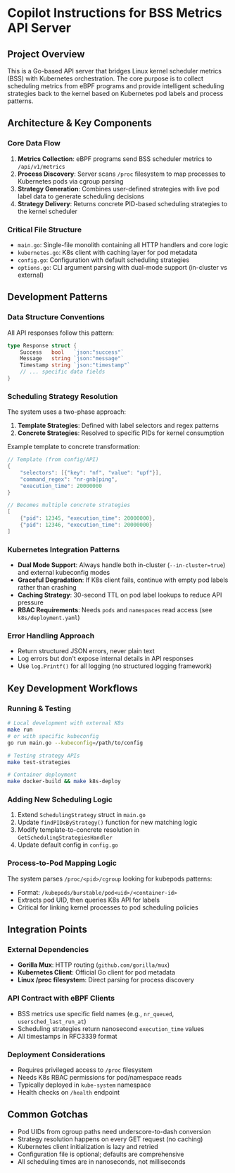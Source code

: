 # Copilot Instructions for BSS Metrics API Server

## Project Overview
This is a Go-based API server that bridges Linux kernel scheduler metrics (BSS) with Kubernetes orchestration. The core purpose is to collect scheduling metrics from eBPF programs and provide intelligent scheduling strategies back to the kernel based on Kubernetes pod labels and process patterns.

## Architecture & Key Components

### Core Data Flow
1. **Metrics Collection**: eBPF programs send BSS scheduler metrics to `/api/v1/metrics`
2. **Process Discovery**: Server scans `/proc` filesystem to map processes to Kubernetes pods via cgroup parsing
3. **Strategy Generation**: Combines user-defined strategies with live pod label data to generate scheduling decisions
4. **Strategy Delivery**: Returns concrete PID-based scheduling strategies to the kernel scheduler

### Critical File Structure
- `main.go`: Single-file monolith containing all HTTP handlers and core logic
- `kubernetes.go`: K8s client with caching layer for pod metadata
- `config.go`: Configuration with default scheduling strategies
- `options.go`: CLI argument parsing with dual-mode support (in-cluster vs external)

## Development Patterns

### Data Structure Conventions
All API responses follow this pattern:
```go
type Response struct {
    Success   bool   `json:"success"`
    Message   string `json:"message"`
    Timestamp string `json:"timestamp"`
    // ... specific data fields
}
```

### Scheduling Strategy Resolution
The system uses a two-phase approach:
1. **Template Strategies**: Defined with label selectors and regex patterns
2. **Concrete Strategies**: Resolved to specific PIDs for kernel consumption

Example template to concrete transformation:
```go
// Template (from config/API)
{
    "selectors": [{"key": "nf", "value": "upf"}],
    "command_regex": "nr-gnb|ping",
    "execution_time": 20000000
}

// Becomes multiple concrete strategies
[
    {"pid": 12345, "execution_time": 20000000},
    {"pid": 12346, "execution_time": 20000000}
]
```

### Kubernetes Integration Patterns
- **Dual Mode Support**: Always handle both in-cluster (`--in-cluster=true`) and external kubeconfig modes
- **Graceful Degradation**: If K8s client fails, continue with empty pod labels rather than crashing
- **Caching Strategy**: 30-second TTL on pod label lookups to reduce API pressure
- **RBAC Requirements**: Needs `pods` and `namespaces` read access (see `k8s/deployment.yaml`)

### Error Handling Approach
- Return structured JSON errors, never plain text
- Log errors but don't expose internal details in API responses
- Use `log.Printf()` for all logging (no structured logging framework)

## Key Development Workflows

### Running & Testing
```bash
# Local development with external K8s
make run
# or with specific kubeconfig
go run main.go --kubeconfig=/path/to/config

# Testing strategy APIs
make test-strategies

# Container deployment
make docker-build && make k8s-deploy
```

### Adding New Scheduling Logic
1. Extend `SchedulingStrategy` struct in `main.go`
2. Update `findPIDsByStrategy()` function for new matching logic
3. Modify template-to-concrete resolution in `GetSchedulingStrategiesHandler`
4. Update default config in `config.go`

### Process-to-Pod Mapping Logic
The system parses `/proc/<pid>/cgroup` looking for kubepods patterns:
- Format: `/kubepods/burstable/pod<uid>/<container-id>`
- Extracts pod UID, then queries K8s API for labels
- Critical for linking kernel processes to pod scheduling policies

## Integration Points

### External Dependencies
- **Gorilla Mux**: HTTP routing (`github.com/gorilla/mux`)
- **Kubernetes Client**: Official Go client for pod metadata
- **Linux /proc filesystem**: Direct parsing for process discovery

### API Contract with eBPF Clients
- BSS metrics use specific field names (e.g., `nr_queued`, `usersched_last_run_at`)
- Scheduling strategies return nanosecond `execution_time` values
- All timestamps in RFC3339 format

### Deployment Considerations
- Requires privileged access to `/proc` filesystem
- Needs K8s RBAC permissions for pod/namespace reads
- Typically deployed in `kube-system` namespace
- Health checks on `/health` endpoint

## Common Gotchas
- Pod UIDs from cgroup paths need underscore-to-dash conversion
- Strategy resolution happens on every GET request (no caching)
- Kubernetes client initialization is lazy and retried
- Configuration file is optional; defaults are comprehensive
- All scheduling times are in nanoseconds, not milliseconds
